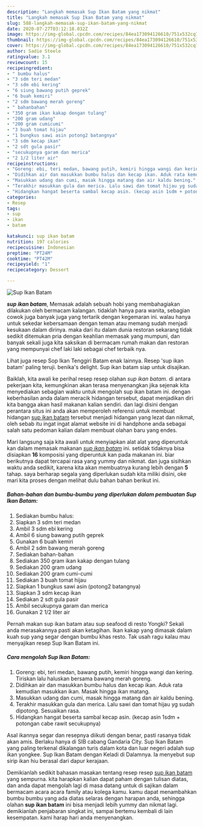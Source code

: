 ```yaml
---
description: "Langkah memasak Sup Ikan Batam yang nikmat"
title: "Langkah memasak Sup Ikan Batam yang nikmat"
slug: 588-langkah-memasak-sup-ikan-batam-yang-nikmat
date: 2020-07-27T03:12:18.032Z
image: https://img-global.cpcdn.com/recipes/84ea173094126610/751x532cq70/sup-ikan-batam-foto-resep-utama.jpg
thumbnail: https://img-global.cpcdn.com/recipes/84ea173094126610/751x532cq70/sup-ikan-batam-foto-resep-utama.jpg
cover: https://img-global.cpcdn.com/recipes/84ea173094126610/751x532cq70/sup-ikan-batam-foto-resep-utama.jpg
author: Sadie Steele
ratingvalue: 3.1
reviewcount: 15
recipeingredient:
- " bumbu halus"
- "3 sdm teri medan"
- "3 sdm ebi kering"
- "6 siung bawang putih geprek"
- "6 buah kemiri"
- "2 sdm bawang merah goreng"
- " bahanbahan"
- "350 gram ikan kakap dengan tulang"
- "200 gram udang"
- "200 gram cumicumi"
- "3 buah tomat hijau"
- "1 bungkus sawi asin potong2 batangnya"
- "3 sdm kecap ikan"
- "2 sdt gula pasir"
- "secukupnya garam dan merica"
- "2 1/2 liter air"
recipeinstructions:
- "Goreng: ebi, teri medan, bawang putih, kemiri hingga wangi dan kering. Tiriskan lalu haluskan bersama bawang merah goreng."
- "Didihkan air dan masukkan bumbu halus dan kecap ikan. Aduk rata kemudian masukkan ikan. Masak hingga ikan matang."
- "Masukkan udang dan cumi, masak hingga matang dan air kaldu bening."
- "Terakhir masukkan gula dan merica. Lalu sawi dan tomat hijau yg sudah dipotong. Sesuaikan rasa."
- "Hidangkan hangat beserta sambal kecap asin. (kecap asin 1sdm + potongan cabe rawit secukupnya)"
categories:
- Resep
tags:
- sup
- ikan
- batam

katakunci: sup ikan batam 
nutrition: 197 calories
recipecuisine: Indonesian
preptime: "PT24M"
cooktime: "PT42M"
recipeyield: "1"
recipecategory: Dessert

---
```



![Sup Ikan Batam](https://img-global.cpcdn.com/recipes/84ea173094126610/751x532cq70/sup-ikan-batam-foto-resep-utama.jpg)

<b><i>sup ikan batam</i></b>, Memasak adalah sebuah hobi yang membahagiakan dilakukan oleh bermacam kalangan. tidaklah hanya para wanita, sebagian cowok juga banyak juga yang tertarik dengan kegemaran ini. walau hanya untuk sekedar kebersamaan dengan teman atau memang sudah menjadi kesukaan dalam dirinya. maka dari itu dalam dunia restoran sekarang tidak sedikit ditemukan pria dengan keahlian memasak yang mumpuni, dan banyak sekali juga kita saksikan di bermacam rumah makan dan restoran yang mempunyai chef laki laki sebagai chef terbaik nya.

Lihat juga resep Sop Ikan Tenggiri Batam enak lainnya. Resep &#39;sup ikan batam&#39; paling teruji. benika&#39;s delight. Sup ikan batam siap untuk disajikan.

Baiklah, kita awali ke perihal resep resep olahan <i>sup ikan batam</i>. di antara pekerjaan kita, kemungkinan akan terasa menyenangkan jika sejenak kita menyediakan sebagian waktu untuk mengolah sup ikan batam ini. dengan keberhasilan anda dalam meracik hidangan tersebut, dapat menjadikan diri kita bangga akan hasil makanan kalian sendiri. dan lagi disini dengan perantara situs ini anda akan memperoleh referensi untuk membuat hidangan <u>sup ikan batam</u> tersebut menjadi hidangan yang lezat dan nikmat, oleh sebab itu ingat ingat alamat website ini di handphone anda sebagai salah satu pedoman kalian dalam membuat olahan baru yang endes.


Mari langsung saja kita awali untuk menyiapkan alat alat yang diperuntuk kan dalam memasak makanan <u><i>sup ikan batam</i></u> ini. setidak tidaknya bisa disiapkan <b>16</b> komposisi yang diperuntuk kan pada makanan ini. biar berikutnya dapat tercapai rasa yang yummy dan nikmat. dan juga sisihkan waktu anda sedikit, karena kita akan membuatnya kurang lebih dengan <b>5</b> tahap. saya berharap segala yang diperlukan sudah kita miliki disini, oke mari kita proses dengan melihat dulu bahan bahan berikut ini.

<!--inarticleads1-->

##### Bahan-bahan dan bumbu-bumbu yang diperlukan dalam pembuatan Sup Ikan Batam:

1. Sediakan  bumbu halus:
1. Siapkan 3 sdm teri medan
1. Ambil 3 sdm ebi kering
1. Ambil 6 siung bawang putih geprek
1. Gunakan 6 buah kemiri
1. Ambil 2 sdm bawang merah goreng
1. Sediakan  bahan-bahan
1. Sediakan 350 gram ikan kakap dengan tulang
1. Sediakan 200 gram udang
1. Sediakan 200 gram cumi-cumi
1. Sediakan 3 buah tomat hijau
1. Siapkan 1 bungkus sawi asin (potong2 batangnya)
1. Siapkan 3 sdm kecap ikan
1. Sediakan 2 sdt gula pasir
1. Ambil secukupnya garam dan merica
1. Gunakan 2 1/2 liter air


Pernah makan sup ikan batam atau sup seafood di resto Yongki? Sekali anda merasakannya pasti akan ketagihan. Ikan kakap yang dimasak dalam kuah sup yang segar dengan bumbu khas resto. Tak usah ragu kalau mau menyajikan resep Sup Ikan Batam ini. 

<!--inarticleads2-->

##### Cara mengolah Sup Ikan Batam:

1. Goreng: ebi, teri medan, bawang putih, kemiri hingga wangi dan kering. Tiriskan lalu haluskan bersama bawang merah goreng.
1. Didihkan air dan masukkan bumbu halus dan kecap ikan. Aduk rata kemudian masukkan ikan. Masak hingga ikan matang.
1. Masukkan udang dan cumi, masak hingga matang dan air kaldu bening.
1. Terakhir masukkan gula dan merica. Lalu sawi dan tomat hijau yg sudah dipotong. Sesuaikan rasa.
1. Hidangkan hangat beserta sambal kecap asin. (kecap asin 1sdm + potongan cabe rawit secukupnya)


Asal ikannya segar dan resepnya diikuti dengan benar, pasti rasanya tidak akan amis. Berlaku hanya di SIB cabang Gandaria City. Sup Ikan Batam yang paling terkenal dikalangan turis dalam kota dan luar negeri adalah sup ikan yongkee. Sup Ikan Batam dengan Keladi di Dalamnya. Ia menyebut sup sirip ikan hiu berasal dari dapur kerajaan. 

Demikianlah sedikit bahasan masakan tentang resep resep <u>sup ikan batam</u> yang sempurna. kita harapkan kalian dapat paham dengan tulisan diatas, dan anda dapat mengolah lagi di masa datang untuk di sajikan dalam bermacam acara acara family atau kolega kamu. kamu dapat menambahkan bumbu bumbu yang ada diatas selaras dengan harapan anda, sehingga olahan <b>sup ikan batam</b> ini bisa menjadi lebih yummy dan nikmat lagi. demikianlah penjabaran singkat ini, sampai bertemu kembali di lain kesempatan. kami harap hari anda menyenangkan.
